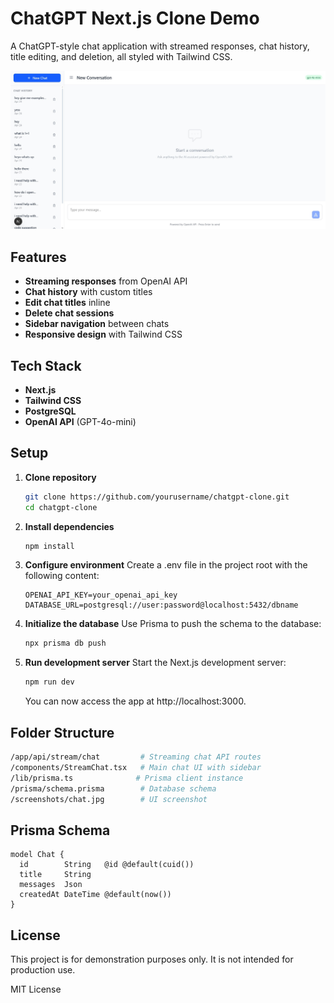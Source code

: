 # ChatGPT Next.js Clone Demo
A ChatGPT-style chat application with streamed responses, chat history, title editing, and deletion, all styled with Tailwind CSS.

![Chat Interface](screenshots/chat.jpg)

## Features
- **Streaming responses** from OpenAI API  
- **Chat history** with custom titles  
- **Edit chat titles** inline  
- **Delete chat sessions**  
- **Sidebar navigation** between chats  
- **Responsive design** with Tailwind CSS  

## Tech Stack
- **Next.js**  
- **Tailwind CSS**  
- **PostgreSQL**  
- **OpenAI API** (GPT-4o-mini)  

## Setup
1. **Clone repository**  
   ```bash
   git clone https://github.com/yourusername/chatgpt-clone.git
   cd chatgpt-clone
   ```

2. **Install dependencies**
   ```bash
   npm install
   ```

3. **Configure environment**
   Create a .env file in the project root with the following content:
   ```env
   OPENAI_API_KEY=your_openai_api_key
   DATABASE_URL=postgresql://user:password@localhost:5432/dbname
   ```

4. **Initialize the database**
   Use Prisma to push the schema to the database:
   ```bash
   npx prisma db push
   ```

5. **Run development server**
   Start the Next.js development server:
   ```bash
   npm run dev
   ```
   You can now access the app at http://localhost:3000.

## Folder Structure
```bash
/app/api/stream/chat         # Streaming chat API routes
/components/StreamChat.tsx   # Main chat UI with sidebar
/lib/prisma.ts              # Prisma client instance
/prisma/schema.prisma        # Database schema
/screenshots/chat.jpg        # UI screenshot
```

## Prisma Schema
```prisma
model Chat {
  id        String   @id @default(cuid())
  title     String
  messages  Json
  createdAt DateTime @default(now())
}
```

## License

This project is for demonstration purposes only. It is not intended for production use.

MIT License